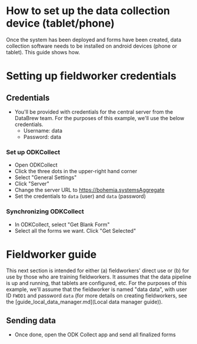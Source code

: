 
# How to set up the data collection device (tablet/phone)

Once the system has been deployed and forms have been created, data collection software needs to be installed on android devices (phone or tablet). This guide shows how.


# Setting up fieldworker credentials  

## Credentials

- You'll be provided with credentials for the central server from the DataBrew team. For the purposes of this example, we'll use the below credentials.
  - Username: data
  - Password: data

### Set up ODKCollect

- Open ODKCollect
- Click the three dots in the upper-right hand corner
- Select "General Settings"
- Click "Server"
- Change the server URL to https://bohemia.systemsAggregate
- Set the credentials to `data` (user) and `data` (password)

### Synchronizing ODKCollect

- In ODKCollect, select "Get Blank Form"
- Select all the forms we want. Click "Get Selected"

# Fieldworker guide

This next section is intended for either (a) fieldworkers' direct use or (b) for use by those who are training fieldworkers. It assumes that the data pipeline is up and running, that tablets are configured, etc. For the purposes of this example, we'll assume that the fieldworker is named "data data", with user ID `FWDD1` and password `data` (for more details on creating fieldworkers, see the [guide_local_data_manager.md](Local data manager guide)).
## Sending data

- Once done, open the ODK Collect app and send all finalized forms
